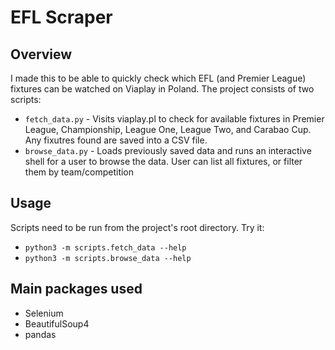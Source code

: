 # EFL Scraper

## Overview

I made this to be able to quickly check which EFL (and Premier League) fixtures can be watched on Viaplay in Poland. The project consists of two scripts:
- `fetch_data.py` - Visits viaplay.pl to check for available fixtures in Premier League, Championship, League One, League Two, and Carabao Cup. Any fixutres found are saved into a CSV file. 
- `browse_data.py` - Loads previously saved data and runs an interactive shell for a user to browse the data. User can list all fixtures, or filter them by team/competition

## Usage
Scripts need to be run from the project's root directory. Try it:
- `python3 -m scripts.fetch_data --help`
- `python3 -m scripts.browse_data --help`

## Main packages used
- Selenium
- BeautifulSoup4
- pandas
